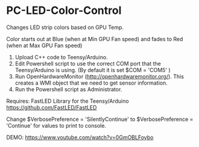# PC-LED-Color-Control
Changes LED strip colors based on GPU Temp.

Color starts out at Blue (when at Min GPU Fan speed) and fades to Red (when at Max GPU Fan speed)

1. Upload C++ code to Teensy/Arduino. 
2. Edit Powershell script to use the correct COM port that the Teensy/Arduino is using. (By default it is set $COM = 'COM5' ) 
3. Run OpenHardwareMonitor (http://openhardwaremonitor.org/). This creates a WMI object that we need to get sensor information.
4. Run the Powershell script as Administrator. 

Requires: FastLED Library for the Teensy/Arduino https://github.com/FastLED/FastLED

Change $VerbosePreference = 'SilentlyContinue' to $VerbosePreference = 'Continue' for values to print to console. 

DEMO: https://www.youtube.com/watch?v=0GmOBLFoybo
